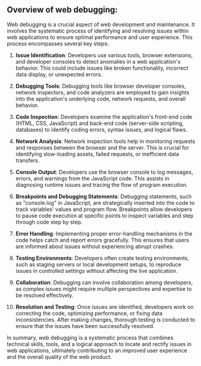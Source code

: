 Overview of web debugging:
--------------------------

Web debugging is a crucial aspect of web development and maintenance. It involves the systematic process of identifying and resolving issues within web applications to ensure optimal performance and user experience. This process encompasses several key steps:

1. **Issue Identification**: Developers use various tools, browser extensions, and developer consoles to detect anomalies in a web application's behavior. This could include issues like broken functionality, incorrect data display, or unexpected errors.

2. **Debugging Tools**: Debugging tools like browser developer consoles, network inspectors, and code analyzers are employed to gain insights into the application's underlying code, network requests, and overall behavior.

3. **Code Inspection**: Developers examine the application's front-end code (HTML, CSS, JavaScript) and back-end code (server-side scripting, databases) to identify coding errors, syntax issues, and logical flaws.

4. **Network Analysis**: Network inspection tools help in monitoring requests and responses between the browser and the server. This is crucial for identifying slow-loading assets, failed requests, or inefficient data transfers.

5. **Console Output**: Developers use the browser console to log messages, errors, and warnings from the JavaScript code. This assists in diagnosing runtime issues and tracing the flow of program execution.

6. **Breakpoints and Debugging Statements**: Debugging statements, such as "console.log" in JavaScript, are strategically inserted into the code to track variables' values and program flow. Breakpoints allow developers to pause code execution at specific points to inspect variables and step through code step by step.

7. **Error Handling**: Implementing proper error-handling mechanisms in the code helps catch and report errors gracefully. This ensures that users are informed about issues without experiencing abrupt crashes.

8. **Testing Environments**: Developers often create testing environments, such as staging servers or local development setups, to reproduce issues in controlled settings without affecting the live application.

9. **Collaboration**: Debugging can involve collaboration among developers, as complex issues might require multiple perspectives and expertise to be resolved effectively.

10. **Resolution and Testing**: Once issues are identified, developers work on correcting the code, optimizing performance, or fixing data inconsistencies. After making changes, thorough testing is conducted to ensure that the issues have been successfully resolved.

In summary, web debugging is a systematic process that combines technical skills, tools, and a logical approach to locate and rectify issues in web applications, ultimately contributing to an improved user experience and the overall quality of the web product.
